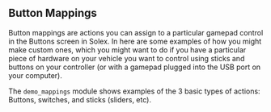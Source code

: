 ## Button Mappings

Button mappings are actions you can assign to a particular gamepad control in the Buttons screen in Solex. In here are some examples of how you might make custom ones, which you might want to do if you have a particular piece of hardware on your vehicle you want to control using sticks and buttons on your controller (or with a gamepad plugged into the USB port on your computer).

The `demo_mappings` module shows examples of the 3 basic types of actions: Buttons, switches, and sticks (sliders, etc).

